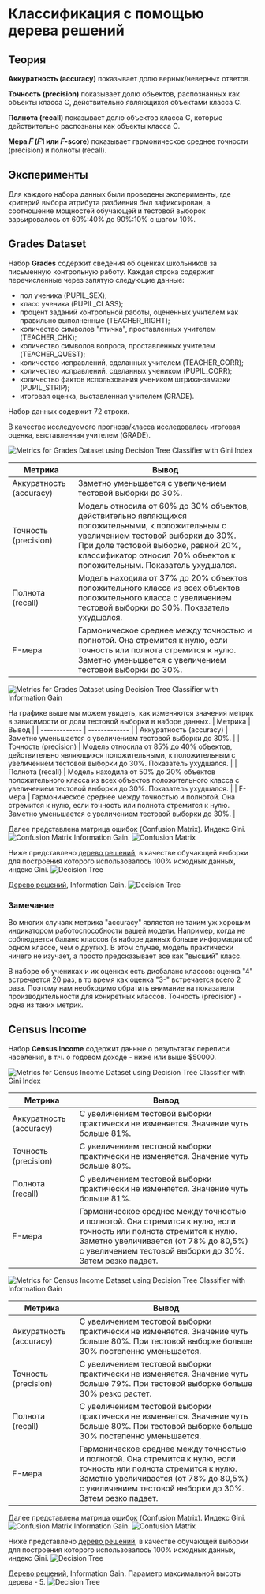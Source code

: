 # Классификация с помощью дерева решений

## Теория

**Аккуратность (accuracy)** показывает долю верных/неверных ответов.

**Точность (precision)** показывает долю объектов, распознанных как объекты класса C, действительно являющихся объектами класса C.

**Полнота (recall)** показывает долю объектов класса C, которые действительно распознаны как объекты класса C.

**Мера 𝐹 (𝐹1 или 𝐹-score)** показывает гармоническое среднее точности (precision) и полноты (recall).

## Эксперименты

Для каждого набора данных были проведены эксперименты, где критерий выбора атрибута разбиения был зафиксирован, а соотношение мощностей обучающей и тестовой выборок варьировалось от 60%:40% до 90%:10% с шагом 10%.

## Grades Dataset
Набор **Grades** содержит сведения об оценках школьников за письменную контрольную работу. Каждая строка содержит перечисленные через запятую следующие данные: 
- пол ученика (PUPIL_SEX); 
- класс ученика (PUPIL_CLASS); 
- процент заданий контрольной работы, оцененных учителем как правильно выполненные (TEACHER_RIGHT); 
- количество символов "птичка", проставленных учителем (TEACHER_CHK);
- количество символов вопроса, проставленных учителем (TEACHER_QUEST);
- количество исправлений, сделанных учителем (TEACHER_CORR);
- количество исправлений, сделанных учеником (PUPIL_CORR);
- количество фактов использования учеником штриха-замазки (PUPIL_STRIP);
- итоговая оценка, выставленная учителем (GRADE).

Набор данных содержит 72 строки. 

В качестве исследуемого прогноза/класса исследовалась итоговая оценка, выставленная учителем (GRADE).

![Metrics for Grades Dataset using Decision Tree Classifier with Gini Index](/media/grades/gini_metrics_grades.png)

| Метрика  | Вывод |
| ------------- | ------------- |
| Аккуратность (accuracy)  | Заметно уменьшается с увеличением тестовой выборки до 30%.  |
| Точность (precision)  | Модель относила от 60% до 30% объектов, действительно являющихся положительными, к положительным с увеличением тестовой выборки до 30%. При доле тестовой выборке, равной 20%, классификатор относил 70% объектов к положительным. Показатель ухудшался. |
| Полнота (recall)  | Модель находила от 37% до 20% объектов положительного класса из всех объектов положительного класса с увеличением тестовой выборки до 30%. Показатель ухудшался. |
| F-мера  | Гармоническое среднее между точностью и полнотой. Она стремится к нулю, если точность или полнота стремится к нулю. Заметно уменьшается с увеличением тестовой выборки до 30%.  |

![Metrics for Grades Dataset using Decision Tree Classifier with Information Gain](/media/grades/infogain_metrics_grades.png)

На графике выше мы можем увидеть, как изменяются значения метрик в зависимости от доли тестовой выборки в наборе данных. 
| Метрика  | Вывод |
| ------------- | ------------- |
| Аккуратность (accuracy)  | Заметно уменьшается с увеличением тестовой выборки до 30%.  |
| Точность (precision)  | Модель относила от 85% до 40% объектов, действительно являющихся положительными, к положительным с увеличением тестовой выборки до 30%. Показатель ухудшался. |
| Полнота (recall)  | Модель находила от 50% до 20% объектов положительного класса из всех объектов положительного класса с увеличением тестовой выборки до 30%. Показатель ухудшался. |
| F-мера  | Гармоническое среднее между точностью и полнотой. Она стремится к нулю, если точность или полнота стремится к нулю. Заметно уменьшается с увеличением тестовой выборки до 30%.  |

Далее представлена матрица ошибок (Confusion Matrix). Индекс Gini.
![Confusion Matrix](/media/grades/gini_confusionmatrix_grades.png)
Information Gain.
![Confusion Matrix](/media/grades/infogain_confusionmatrix_grades.png)

Ниже представлено [дерево решений](/media/grades/gini_tree_grades.png), в качестве обучающей выборки для построения которого использовалось 100% исходных данных, индекс Gini.
![Decision Tree](/media/grades/gini_tree_grades.png)

[Дерево решений](/media/grades/gini_tree_grades.png), Information Gain.
![Decision Tree](/media/grades/infogain_tree_grades.png)


### Замечание
Во многих случаях метрика "accuracy" является не таким уж хорошим индикатором работоспособности вашей модели. Например, когда не соблюдается баланс классов (в наборе данных больше информации об одном классе, чем о других). В этом случае, модель практически ничего не изучает, а просто предсказывает все как "высший" класс.

В наборе об учениках и их оценках есть дисбаланс классов: оценка "4" встречается 20 раз, в то время как оценка "3-" встречается всего 2 раза. Поэтому нам необходимо обратить внимание на показатели производительности для конкретных классов. Точность (precision) - одна из таких метрик.

## Census Income

Набор **Census Income** содержит данные о результатах переписи населения, в т.ч. о годовом доходе - ниже или выше $50000.

![Metrics for Census Income Dataset using Decision Tree Classifier with Gini Index](/media/adult/gini_metrics_adult.png)

| Метрика  | Вывод |
| ------------- | ------------- |
| Аккуратность (accuracy)  | С увеличением тестовой выборки практически не изменяется. Значение чуть больше 81%.  |
| Точность (precision)  | С увеличением тестовой выборки практически не изменяется. Значение чуть больше 80%. |
| Полнота (recall)  | С увеличением тестовой выборки практически не изменяется. Значение чуть больше 81%. |
| F-мера  | Гармоническое среднее между точностью и полнотой. Она стремится к нулю, если точность или полнота стремится к нулю. Заметно увеличивается (от 78% до 80,5%) с увеличением тестовой выборки до 30%. Затем резко падает.  |

![Metrics for Census Income Dataset using Decision Tree Classifier with Information Gain](/media/adult/infogain_metrics_adult.png)

| Метрика  | Вывод |
| ------------- | ------------- |
| Аккуратность (accuracy)  | С увеличением тестовой выборки практически не изменяется. Значение чуть больше 80%. При тестовой выборке больше 30% постепенно уменьшается. |
| Точность (precision)  | С увеличением тестовой выборки практически не изменяется. Значение чуть больше 79%. При тестовой выборке больше 30% резко растет. |
| Полнота (recall)  | С увеличением тестовой выборки практически не изменяется. Значение чуть больше 80%. При тестовой выборке больше 30% постепенно уменьшается. |
| F-мера  | Гармоническое среднее между точностью и полнотой. Она стремится к нулю, если точность или полнота стремится к нулю. Заметно увеличивается (от 78% до 80,5%) с увеличением тестовой выборки до 30%. Затем резко падает.  |

Далее представлена матрица ошибок (Confusion Matrix). Индекс Gini.
![Confusion Matrix](/media/adult/gini_confusionmatrix_adult.png)
Information Gain.
![Confusion Matrix](/media/adult/infogain_confusionmatrix_adult.png)

Ниже представлено [дерево решений](/media/adult/gini_tree_adult.png), в качестве обучающей выборки для построения которого использовалось 100% исходных данных, индекс Gini.
![Decision Tree](/media/adult/gini_tree_adult.png)

[Дерево решений](/media/adult/gini_tree_adult.png), Information Gain. Параметр максимальной высоты дерева - 5.
![Decision Tree](/media/adult/infogain_tree_adult.png)